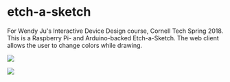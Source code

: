 # etch-a-sketch

For Wendy Ju's Interactive Device Design course, Cornell Tech Spring 2018. This is a Raspberry Pi- and Arduino-backed Etch-a-Sketch. The web client allows the user to change colors while drawing.

![](https://dl.dropboxusercontent.com/s/uzwkbit2hcufyeu/IMG_7886.JPG?dl=0)

![](https://dl.dropboxusercontent.com/s/lmy8qojkzijaec5/Screen%20Shot%202018-03-23%20at%202.03.51%20PM.png?dl=0)

